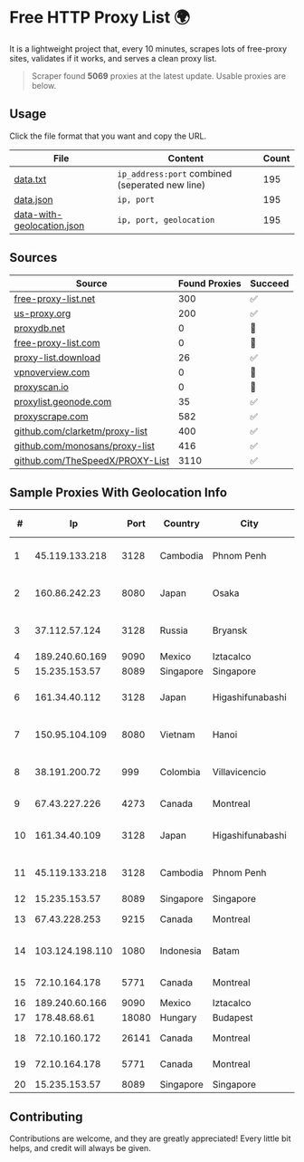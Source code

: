
# Free HTTP Proxy List 🌍

It is a lightweight project that, every 10 minutes, scrapes lots of free-proxy sites, validates if it works, and serves a clean proxy list.


> Scraper found **5069** proxies at the latest update. Usable proxies are below.

## Usage

Click the file format that you want and copy the URL.


|File|Content|Count|
|----|-------|-----|
|[data.txt](https://raw.githubusercontent.com/themiralay/Proxy-List-World/master/data.txt)|`ip_address:port` combined (seperated new line)|195|
|[data.json](https://raw.githubusercontent.com/themiralay/Proxy-List-World/master/data.json)|`ip, port`|195|
|[data-with-geolocation.json](https://raw.githubusercontent.com/themiralay/Proxy-List-World/master/data-with-geolocation.json)|`ip, port, geolocation`|195|

## Sources

|Source|Found Proxies|Succeed|
|------|-------------|-------|
|[free-proxy-list.net](https://free-proxy-list.net)|300|✅|
|[us-proxy.org](https://www.us-proxy.org)|200|✅|
|[proxydb.net](http://proxydb.net)|0|🚫|
|[free-proxy-list.com](https://free-proxy-list.com/?page=&port=&type%5B%5D=http&type%5B%5D=https&up_time=0&search=Search)|0|🚫|
|[proxy-list.download](https://www.proxy-list.download/HTTP)|26|✅|
|[vpnoverview.com](https://vpnoverview.com/privacy/anonymous-browsing/free-proxy-servers)|0|🚫|
|[proxyscan.io](https://www.proxyscan.io)|0|🚫|
|[proxylist.geonode.com](https://proxylist.geonode.com/api/proxy-list?limit=300&page=1&sort_by=lastChecked&sort_type=desc&protocols=http,https)|35|✅|
|[proxyscrape.com](https://api.proxyscrape.com/v2/?request=displayproxies&protocol=http&timeout=10000&country=all&ssl=all&anonymity=all)|582|✅|
|[github.com/clarketm/proxy-list](https://raw.githubusercontent.com/clarketm/proxy-list/master/proxy-list-raw.txt)|400|✅|
|[github.com/monosans/proxy-list](https://raw.githubusercontent.com/monosans/proxy-list/main/proxies/http.txt)|416|✅|
|[github.com/TheSpeedX/PROXY-List](https://raw.githubusercontent.com/TheSpeedX/PROXY-List/master/http.txt)|3110|✅|


## Sample Proxies With Geolocation Info

|#|Ip|Port|Country|City|Internet Service Provider|
|-|--|----|-------|----|-------------------------|
|1|45.119.133.218|3128|Cambodia|Phnom Penh|VIETTEL (CAMBODIA) PTE., LTD|
|2|160.86.242.23|8080|Japan|Osaka|Sony Network Communications Inc|
|3|37.112.57.124|3128|Russia|Bryansk|CJSC "ER-Telecom Holding" Bryansk branch|
|4|189.240.60.169|9090|Mexico|Iztacalco|Uninet S.A. de C.V.|
|5|15.235.153.57|8089|Singapore|Singapore|OVH Hosting|
|6|161.34.40.112|3128|Japan|Higashifunabashi|NTT PC Communications, Inc.|
|7|150.95.104.109|8080|Vietnam|Hanoi|GMO-Z.com Runsystem Joint Stock Company|
|8|38.191.200.72|999|Colombia|Villavicencio|Hola Telecomunicacines Colombia S.A.S|
|9|67.43.227.226|4273|Canada|Montreal|GloboTech Communications|
|10|161.34.40.109|3128|Japan|Higashifunabashi|NTT PC Communications, Inc.|
|11|45.119.133.218|3128|Cambodia|Phnom Penh|VIETTEL (CAMBODIA) PTE., LTD|
|12|15.235.153.57|8089|Singapore|Singapore|OVH Hosting|
|13|67.43.228.253|9215|Canada|Montreal|GloboTech Communications|
|14|103.124.198.110|1080|Indonesia|Batam|PT INFORMASI NUSANTARA TEKNOLOGI|
|15|72.10.164.178|5771|Canada|Montreal|GloboTech Communications|
|16|189.240.60.166|9090|Mexico|Iztacalco|Uninet S.A. de C.V.|
|17|178.48.68.61|18080|Hungary|Budapest|UPC|
|18|72.10.160.172|26141|Canada|Montreal|GloboTech Communications|
|19|72.10.164.178|5771|Canada|Montreal|GloboTech Communications|
|20|15.235.153.57|8089|Singapore|Singapore|OVH Hosting|



## Contributing

Contributions are welcome, and they are greatly appreciated! Every
little bit helps, and credit will always be given.

